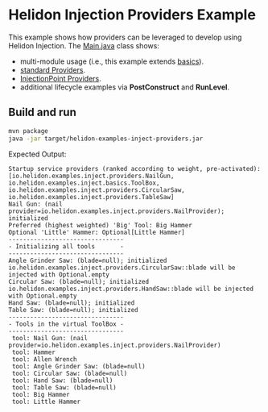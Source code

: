# Helidon Injection Providers Example

This example shows how providers can be leveraged to develop using Helidon Injection. The
[Main.java](./src/main/java/io/helidon/examples/inject/providers/Main.java) class shows:

* multi-module usage (i.e., this example extends [basics](../basics)).
* [standard Providers](src/main/java/io/helidon/examples/inject/providers/NailProvider.java).
* [InjectionPoint Providers](src/main/java/io/helidon/examples/inject/providers/BladeProvider.java).
* additional lifecycle examples via <b>PostConstruct</b> and <b>RunLevel</b>.

## Build and run

```bash
mvn package
java -jar target/helidon-examples-inject-providers.jar
```

Expected Output:
```
Startup service providers (ranked according to weight, pre-activated): [io.helidon.examples.inject.providers.NailGun, io.helidon.examples.inject.basics.ToolBox, io.helidon.examples.inject.providers.CircularSaw, io.helidon.examples.inject.providers.TableSaw]
Nail Gun: (nail provider=io.helidon.examples.inject.providers.NailProvider); initialized
Preferred (highest weighted) 'Big' Tool: Big Hammer
Optional 'Little' Hammer: Optional[Little Hammer]
--------------------------------
- Initializing all tools       -
--------------------------------
Angle Grinder Saw: (blade=null); initialized
io.helidon.examples.inject.providers.CircularSaw::blade will be injected with Optional.empty
Circular Saw: (blade=null); initialized
io.helidon.examples.inject.providers.HandSaw::blade will be injected with Optional.empty
Hand Saw: (blade=null); initialized
Table Saw: (blade=null); initialized
--------------------------------
- Tools in the virtual ToolBox -
--------------------------------
 tool: Nail Gun: (nail provider=io.helidon.examples.inject.providers.NailProvider)
 tool: Hammer
 tool: Allen Wrench
 tool: Angle Grinder Saw: (blade=null)
 tool: Circular Saw: (blade=null)
 tool: Hand Saw: (blade=null)
 tool: Table Saw: (blade=null)
 tool: Big Hammer
 tool: Little Hammer
```
